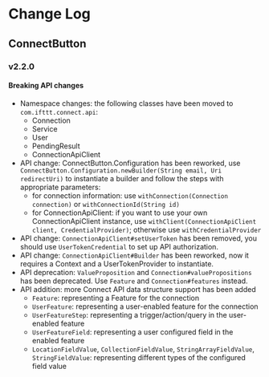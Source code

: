# Change Log

## ConnectButton
### v2.2.0
#### Breaking API changes
* Namespace changes: the following classes have been moved to `com.ifttt.connect.api`:
  * Connection
  * Service
  * User
  * PendingResult
  * ConnectionApiClient
* API change: ConnectButton.Configuration has been reworked, use `ConnectButton.Configuration.newBuilder(String email, Uri redirectUri)` to instantiate a builder and follow the steps with appropriate parameters:
  * for connection information: use `withConnection(Connection connection)` or `withConnectionId(String id)` 
  * for ConnectionApiClient: if you want to use your own ConnectionApiClient instance, use `withClient(ConnectionApiClient client, CredentialProvider)`; otherwise use `withCredentialProvider`
* API change: `ConnectionApiClient#setUserToken` has been removed, you should use `UserTokenCredential` to set up API authorization.
* API change: `ConnectionApiClient#Builder` has been reworked, now it requires a Context and a UserTokenProvider to instantiate.
* API deprecation: `ValueProposition` and `Connection#valuePropositions` has been deprecated. Use `Feature` and `Connection#features` instead. 
* API addition: more Connect API data structure support has been added
  * `Feature`: representing a Feature for the connection
  * `UserFeature`: representing a user-enabled feature for the connection
  * `UserFeatureStep`: representing a trigger/action/query in the user-enabled feature
  * `UserFeatureField`: representing a user configured field in the enabled feature
  * `LocationFieldValue`, `CollectionFieldValue`, `StringArrayFieldValue`, `StringFieldValue`: representing different types of the configured field value

